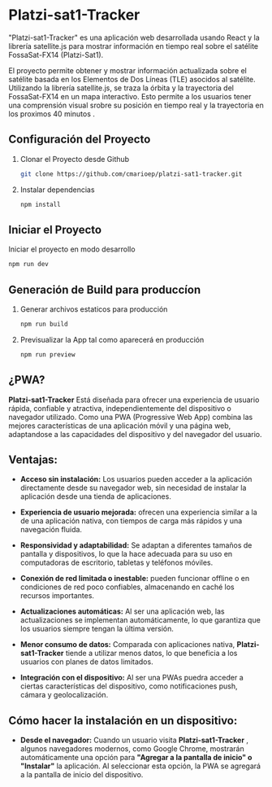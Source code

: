 # Platzi-sat1-Tracker

"Platzi-sat1-Tracker" es una aplicación web desarrollada usando React y la librería satellite.js para mostrar información en tiempo real sobre el satélite FossaSat-FX14 (Platzi-Sat1).

El proyecto permite obtener y mostrar información actualizada sobre el satélite basada en los Elementos de Dos Líneas (TLE) asocidos al satélite. Utilizando la librería satellite.js, se traza la órbita y la trayectoria del  FossaSat-FX14 en un mapa interactivo. Esto permite a los usuarios tener una comprensión visual srobre su posición en tiempo real y la trayectoria en los proximos 40 minutos .

## Configuración del Proyecto

1. Clonar el Proyecto desde Github

   ```sh
   git clone https://github.com/cmarioep/platzi-sat1-tracker.git
   ```

1. Instalar dependencias

   ```sh
   npm install
   ```

## Iniciar el Proyecto

Iniciar el proyecto en modo desarrollo

   ```sh
   npm run dev
   ```

## Generación de Build para produccíon

1. Generar archivos estaticos para producción

   ```sh
   npm run build
   ```

1. Previsualizar la App tal como aparecerá en producción

   ```sh
   npm run preview
   ```

## ¿PWA?

**Platzi-sat1-Tracker**  Está diseñada para ofrecer una experiencia de usuario rápida, confiable y atractiva, independientemente del dispositivo o navegador utilizado. Como una PWA (Progressive Web App) combina las mejores características de una aplicación móvil y una página web, adaptandose a las capacidades del dispositivo y del navegador del usuario.


## Ventajas:

- **Acceso sin instalación:** Los usuarios pueden acceder a la aplicación directamente desde su navegador web, sin necesidad de instalar la aplicación desde una tienda de aplicaciones.

- **Experiencia de usuario mejorada:** ofrecen una experiencia similar a la de una aplicación nativa, con tiempos de carga más rápidos y una navegación fluida.

- **Responsividad y adaptabilidad:** Se adaptan a diferentes tamaños de pantalla y dispositivos, lo que la hace adecuada para su uso en computadoras de escritorio, tabletas y teléfonos móviles.

- **Conexión de red limitada o inestable:** pueden funcionar offline o en condiciones de red poco confiables, almacenando en caché los recursos importantes.

- **Actualizaciones automáticas:** Al ser una aplicación web, las actualizaciones se implementan automáticamente, lo que garantiza que los usuarios siempre tengan la última versión.

- **Menor consumo de datos:** Comparada con aplicaciones nativa, **Platzi-sat1-Tracker** tiende a utilizar menos datos, lo que beneficia a los usuarios con planes de datos limitados.

 - **Integración con el dispositivo:** Al ser una PWAs puedra acceder a ciertas características del dispositivo, como notificaciones push, cámara y geolocalización.


## Cómo hacer la instalación en un dispositivo:

- **Desde el navegador:** Cuando un usuario visita **Platzi-sat1-Tracker** , algunos navegadores modernos, como Google Chrome, mostrarán automáticamente una opción para **"Agregar a la pantalla de inicio" o "Instalar"** la aplicación. Al seleccionar esta opción, la PWA se agregará a la pantalla de inicio del dispositivo.


